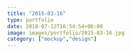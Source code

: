 ```yaml
---
title: "2015-03-16"
type: portfolio
date: 2018-07-12T16:54:54+06:00
image: images/portfolio/2015-03-16.jpg
category: ["mockup","design"]
---
```


